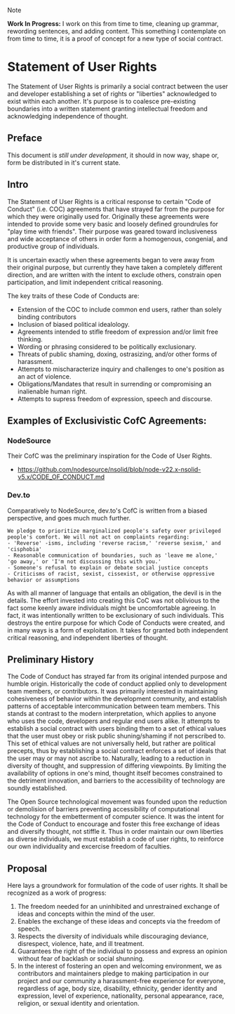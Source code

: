 > [!NOTE]
> __Work In Progress:__ I work on this from time to time, cleaning up grammar, rewording sentences, and adding content. This something I contemplate on from time to time, it is a proof of concept for a new type of social contract.

Statement of User Rights
========================

The Statement of User Rights is primarily a social contract between the user and developer establishing a set of rights or "liberties" acknowledged to exist within each another. It's purpose is to coalesce pre-existing boundaries into a written statement granting intellectual freedom and acknowledging independence of thought.

Preface
-------

This document is _still under development_, it should in now way, shape or, form be distributed in it's current state.

Intro
-----

The Statement of User Rights is a critical response to certain "Code of Conduct" (i.e. COC) agreements that have 
strayed far from the purpose for which they were originally used for. Originally these agreements were intended to
provide some very basic and loosely defined groundrules for "play time with friends". Their purpose was geared toward
inclusiveness and wide acceptance of others in order form a homogenous, congenial, and productive group of individuals.

It is uncertain exactly when these agreements began to vere away from their original purpose, but currently they have
taken a completely different direction, and are written with the intent to exclude others, constrain open
participation, and limit independent critical reasoning.

The key traits of these Code of Conducts are:
* Extension of the COC to include common end users, rather than solely binding contributors
* Inclusion of biased political idealology.
* Agreements intended to stifle freedom of expression and/or limit free thinking.
* Wording or phrasing considered to be politically exclusionary.
* Threats of public shaming, doxing, ostrasizing, and/or other forms of harassment.
* Attempts to mischaracterize inquiry and challenges to one's position as an act of violence.
* Obligations/Mandates that result in surrending or compromising an inalienable human right.
* Attempts to supress freedom of expression, speech and discourse.

Examples of Exclusivistic CofC Agreements:
------------------------------------------

### NodeSource

Their CofC was the preliminary inspiration for the Code of User Rights.

- https://github.com/nodesource/nsolid/blob/node-v22.x-nsolid-v5.x/CODE_OF_CONDUCT.md

### Dev.to

Comparatively to NodeSource, dev.to's CofC is written from a biased perspective, and goes much much further.

```text
We pledge to prioritize marginalized people's safety over privileged people's comfort. We will not act on complaints regarding:
- 'Reverse' -isms, including 'reverse racism,' 'reverse sexism,' and 'cisphobia'
- Reasonable communication of boundaries, such as 'leave me alone,' 'go away,' or 'I'm not discussing this with you.'
- Someone's refusal to explain or debate social justice concepts
- Criticisms of racist, sexist, cissexist, or otherwise oppressive behavior or assumptions
```

As with all manner of language that entails an obligation, the devil is in the details. The effort invested into creating this CoC was not oblivious to the fact some keenly aware individuals might be uncomfortable agreeing. In fact, it was intentionally written to be exclusionary of such individuals. This destroys the entire purpose for which Code of Conducts were created, and in many ways is a form of exploitation. It takes for granted both independent critical reasoning, and independent liberties of thought.


Preliminary History
--------------------

The Code of Conduct has strayed far from its original intended purpose and humble
origin. Historically the code of conduct applied only to development team members, or contributors. It
was primarily interested in maintaining cohesiveness of behavior within the development community, and 
establish patterns of acceptable intercommunication between team members. This stands at contrast to the 
modern interpretation, which applies to anyone who uses the code, developers and regular end users alike. It
attempts to establish a social contract with users binding them to a set of ethical values that the user must 
obey or risk public shuning/shaming if not perscribed to. This set of ethical values are not universally held,
but rather are political precepts, thus by establishing a social contract enforces a set of ideals
that the user may or may not ascribe to. Naturally, leading to a reduction in diversity of thought, and
suppression of differing viewpoints. By limiting the availability of options in one's mind, thought itself
becomes constrained to the detriment innovation, and barriers to the accessibility of technology are soundly
established.

The Open Source technological movement was founded upon the reduction or demolision of barriers preventing
accessibility of computational technology for the embetterment of computer science. It was the intent for the
Code of Conduct to encourage and foster this free exchange of ideas and diversify thought, not stiffle it.
Thus in order maintain our own liberties as diverse individuals, we must establish a code of user rights, to
reinforce our own individuality and excercise freedom of faculties.

Proposal
--------

Here lays a groundwork for formulation of the code of user rights. It shall be recognized as a work
of progress:

1. The freedom needed for an uninhibited and unrestrained exchange of ideas and concepts within the mind of the user.
2. Enables the exchange of these ideas and concepts via the freedom of speech.
3. Respects the diversity of individuals while discouraging deviance, disrespect, violence, hate,
   and ill treatment.
4. Guarantees the right of the individual to possess and express an opinion without fear of backlash
   or social shunning.
5. In the interest of fostering an open and welcoming environment, we as contributors and maintainers pledge to making participation in our project and our community a harassment-free experience for everyone, regardless of age, body size, disability, ethnicity, gender identity and expression, level of experience, nationality, personal appearance, race, religion, or sexual identity and orientation. 
